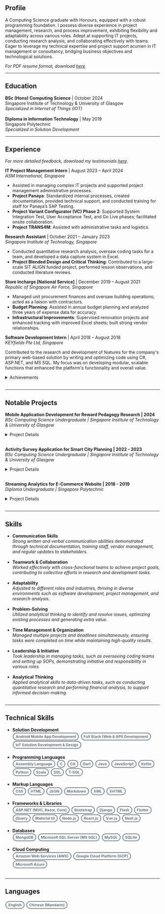 ## Profile
A Computing Science graduate with Honours, equipped with a robust programming foundation. I possess diverse experience in project management, research, and process improvement, exhibiting flexibility and adaptability across various roles. Adept at supporting IT projects, conducting research analysis, and collaborating effectively with teams. Eager to leverage my technical expertise and project support acumen in IT management or consultancy, bridging business objectives and technological solutions.

*For PDF resume format, download [here](./assets/files/KohDingYuan_Resume.pdf).*

<style>
	.pill-badge {
		margin: 0.1em 0.1em;
		display: inline-block;
		padding: 0.25em 0.6em;
		font-size: 0.75rem;
		font-weight: 700;
		border-radius: 5rem;
		text-align: center;
		vertical-align: baseline;
		white-space: nowrap;
		color: #fff;
		background-color: #6c757d;
	}

	.pill-badge-outline {
		margin: 0.1em 0.1em;
		display: inline-block;
		padding: 0.25em 0.6em;
		font-size: 0.75rem;
		font-weight: 700;
		border-radius: 5rem;
		text-align: center;
		vertical-align: baseline;
		white-space: nowrap;
		color: #6c757d;
		border: 2px solid #6c757d;
		background-color: transparent;
	}
</style>

---

## Education
**BSc (Hons) Computing Science** | October 2024  
  Singapore Institute of Technology & University of Glasgow  
  *Specialized in Internet of Things (IOT)*
<br><br>
**Diploma in Information Technology** | May 2019  
  Singapore Polytechnic  
  *Specialized in Solution Development*

---

## Experience

*For more detailed feedback, download my testimonials [here](./assets/files/KohDingYuan_Testimonials.pdf).*

**IT Project Management Intern** | August 2023 – April 2024  
  *ASM International, Singapore*
- Assisted in managing complex IT projects and supported project management administrative processes.
- **Project Panaya**: Standardized internal processes, created documentation, provided technical support, and conducted training for staff for Panaya’s SAP Testing.
- **Project Variant Configurator (VC) Phase 2**: Supported System Integration Test, User Acceptance Test, and Go Live phases; facilitated onsite collaboration.
- **Project TRANS4M**: Assisted with administrative tasks and logistics.

**Research Assistant** | October 2021 – January 2023  
  *Singapore Institute of Technology, Singapore*
- Conducted quantitative research analysis, oversaw coding tasks for a team, and developed a data capture system in Excel.
- **Project Blended Design and Critical Thinking**: Contributed to a large-scale SIT ALIGN funded project, performed lesson observations, and conducted literature reviews.

**Store Incharge [National Service]** | December 2019 – August 2021  
  *Republic of Singapore Air Force, Singapore*
- Managed unit procurement finances and oversaw building operations; acted as a liaison with contractors.
- **Budget Planning**: Assisted in annual budget planning and analyzed three years of expense data for accuracy.
- **Infrastructural Improvements**: Supervised renovation projects and enhanced tracking with improved Excel sheets; built strong vendor relationships.
  
**Software Development Intern** | April 2018 – August 2018  
  *KEYfields Pte Ltd, Singapore*

  Contributed to the research and development of features for the company's primary web-based solution by writing and optimizing code using C#, ASP.NET, and MS SQL. My focus was on developing modular, scalable functions that enhanced the platform's functionality and overall value.

<details>
   <summary>Achievements</summary>

   <strong>Route Optimization Algorithm</strong>
   <ul>
       <li>Developed a route optimization algorithm that leveraged Dijkstra's Algorithm and the Google Maps API's live data to address a critical client need and enhance the company's offerings. The algorithm incorporated route planning and optimization features to solve the Travelling Salesman problem.</li>
       <li>The solution was instrumental in retaining a client who had been considering switching to a competitor due to the lack of such features in our company's offerings. This contribution to the client's satisfaction helped solidify their continued business with the company.</li>
   </ul>
   <br>

   <strong>National Trade Platform (NTP)</strong>
   <ul>
       <li>Developed API functions and engineered data transformation processes in collaboration with Singapore Customs and Accenture to integrate the company's solution with the National Trade Platform, a government-sponsored initiative. This integration ensured the solution met regulatory standards, enabling clients to access government services and comply with the program's guidelines.</li>
       <li>The successful integration with NTP enhanced the company's competitiveness by providing clients access to government-compliant services, which increased the solution's value proposition and boosted its utilization among clients seeking government-related services.</li>
   </ul>

   <strong>Brute Force Attack Detection</strong>
   <ul>
       <li>Identified a significant performance degradation in the company's SQL server and proactively investigated the database logs, discovering unusual activity originating from an IP address located in a country where the company had no registered clients. This discovery prompted the detection of a potential brute force attack.</li>
       <li>Traced the suspicious behavior to its source and promptly reported the findings to the supervisor. Based on the identified security risk, I provided recommendations to enhance the company's database security measures, which led to improved protection against potential attacks and safeguarded the organization's sensitive data.</li>
   </ul>

   <strong>Backup Checker</strong>
   <ul>
       <li>Designed a console application to automate the tedious daily task of backup file monitoring and anomaly detection. This solution streamlined the process by identifying discrepancies in backup files, enhancing efficiency and mitigating the risk of overlooked data integrity issues.</li>
   </ul>

   <strong>Memory Leak Identification</strong>
   <ul>
       <li>After a client’s issue with server performance was misdiagnosed as a memory shortage, they acquired additional RAM, but the problem persisted, leading them to return to the company with dissatisfaction. I was brought in to offer a different perspective on the issue.</li>
       <li>Hypothesized that the issue was likely caused by a memory leak rather than insufficient memory, which led to an investigation that identified multiple database connections not being properly closed due to poor coding practices. This validated my hypothesis and addressed the issue.</li>
   </ul>

</details>

<br>

---

## Notable Projects

**Mobile Application Development for Reward Pedagogy Research | 2024**  
  *BSc Computing Science Undergraduate | Singapore Institute of Technology & University of Glasgow*  
<details>
  <summary>Project Details</summary>

  <strong>Client</strong>: Prof. Peter C Y Yau (University of Glasgow)

  <img src="./assets/images/uni_capstone_interface.png" alt="Uni Capstone Front End Interface" />

  <p>This full stack project developed a mobile app to support reward-based systems in education, boosting student motivation and involvement. The solution lets teachers and parents handle tasks and rewards like stars, hearts, and diamonds, with dedicated portals for each. Parents can assign tasks and rewards, while kids can track progress and cash in rewards. The platform seeks to enhance learning experiences and promote more engaging educational approaches. Built using React Native or Flutter, the app delivers a smooth mobile experience with a scalable, robust backend.</p>

  <details>
    <summary>Technical Details</summary>

  <h3>Tech Stack</h3>
    <ul>
      <li><strong>Front End (Android Mobile)</strong>: Flutter, Dart, Material UI</li>
      <li><strong>Back End (API Server)</strong>: Django, Python</li>
      <li><strong>Database</strong>: MySQL</li>
    </ul>

  <h3>Solution Architecture</h3>
    <img src="./assets/images/uni_capstone_arch.png" alt="Uni Capstone Architecture Design" />
    <img src="./assets/images/uni_capstone_arch_indepth.png" alt="Uni Capstone Architecture Design Indepth" />

   <br>

   <p>The architecture uses a REST API for clear separation of concerns and modularity, essential for scalable and maintainable application development. The mobile app frontend is created with Flutter, while the backend API server is built using Django. This design enables independent operation of the frontend and backend, making updates and maintenance easier. Django functions solely as an API server handling requests and responses. This improves the system's effectiveness by offloading data processing and business logic to the backend. The backend server interacts with a MySQL database, serving as the centralized data storage for the application. Using RESTful APIs ensures that communication between the frontend and backend is stateless, standardized, and easily scalable, enabling seamless handling of high loads and multiple client requests. This architectural design supports flexibility by allowing independent development and scaling of the frontend while maintaining consistent and efficient communication through RESTful APIs.</p>

  </details>
</details>

<br>

**Activity Survey Application for Smart City Planning | 2022 - 2023**  
  *BSc Computing Science Undergraduate | Singapore Institute of Technology & University of Glasgow*  
<details>
  <summary>Project Details</summary>

  <strong>Client</strong>: Nippon Koei Co., Ltd.

   <img src="./assets/images/uni_teamproj_mobile.png" alt="Uni Team Project Front End Interface" />
   <img src="./assets/images/uni_teamproj_dashboard.png" alt="Uni Team Project Back End Interface" />

  <p>For this project, I was responsible for the technical leadership of a 10-person team in the development of a cross-platform mobile application intended to simplify the travel survey process, aligned with the requirements specified by our client, Nippon Koei Co., Ltd. The mobile application was designed to collect GPS and Bluetooth connection logs, facilitating more convenient data sharing by respondents through a web-based questionnaire. By replacing the traditional door-to-door survey method, our solution enables more accurate and efficient data collection. I also oversaw the integration of a web-based dashboard that allows administrators to manage surveys, accounts, and conduct data analysis. This dashboard interfaces with the mobile application via a Web API and supports cloud-based data storage. The project's ultimate objective was to streamline the travel survey process, enhance the user experience, and contribute valuable data to support urban redevelopment and transportation improvement initiatives.</p>

 <details>
    <summary>Technical Details</summary>

  <h3>Tech Stack</h3>
    <ul>
      <li><strong>Front End (Mobile)</strong>: React Native, Node.js</li>
      <li><strong>Front End (Dashboard)</strong>: React.js, Node.js</li>
      <li><strong>Back End (API Server)</strong>: C#, ASP.Net</li>
      <li><strong>Database</strong>: MS SQL</li>
    </ul>

  <h3>Solution Architecture</h3>
    <img src="./assets/images/uni_teamproj_arch.png" alt="Uni Team Project Architecture Design" />

   <br>

   <p>The solution architecture integrates a mobile application, a web-based dashboard, and a backend database to streamline the travel survey process. The mobile app enables users to track travel data via GPS, complete dynamically generated surveys, and store local data temporarily for offline access. It also includes features like reward points redemption to incentivize participation. The web dashboard provides staff with tools for data analysis, survey and account management, and a geographical information display. It serves as the interface between the mobile app and the backend, hosting APIs for seamless data transmission. The backend database, hosted on AWS using Amazon RDS and Microsoft SQL Server, securely stores and organizes collected user data, ensuring administrators can maintain and manage the system effectively.</p>

  </details>
</details>

<br>

**Streaming Analytics for E-Commerce Website | 2018 - 2019**  
  *Diploma Undergraduate | Singapore Polytechnic*  
<details>
  <summary>Project Details</summary>

  <strong>Client</strong>: Singapore Polytechnic

   <img src="./assets/images/poly_fyp_arch.png" alt="Poly SDP Architecture Design" />

   <h3>Tech Stack</h3>
    <ul>
      <li>Scala, MySQL, Wordpress</li>
    </ul>
    
  <p>Development of a real-time machine learning algorithm tailored for streaming analytics in an e-commerce context. The project focused on capturing live user inputs from the website to train a recommendation model using the Alternating Least Squares (ALS) method. This approach enabled the system to dynamically identify and suggest relevant products to users based on their behavior and preferences. My primary responsibility was writing the code for the machine learning algorithm, ensuring its efficiency and seamless integration into the live environment.</p>

</details><br>

---

## Skills
- **Communication Skills**<br>
  *Strong written and verbal communication abilities demonstrated through technical documentation, training staff, vendor management, and regular updates to stakeholders.*
  <br><br>
- **Teamwork & Collaboration**<br>
  *Worked effectively with cross-functional teams to achieve project goals, contributing to collective efforts in research and development tasks.*
  <br><br>
- **Adaptability**<br>
  *Adjusted to different roles and industries, thriving in diverse environments such as software development, project management, and research analysis.*
  <br><br>
- **Problem-Solving**<br>
  *Utilized analytical thinking to identify and resolve issues, optimizing existing processes and generating extra value.*
  <br><br>
- **Time Management & Organization**<br>
  *Managed multiple projects and deadlines simultaneously, ensuring tasks were completed on time while maintaining high-quality results.*
  <br><br>
- **Leadership & Initiative**<br>
  *Took leadership in managing tasks, such as overseeing coding teams and setting up SOPs, demonstrating initiative and responsibility in various roles.*
  <br><br>
- **Analytical Thinking**<br>
  *Applied analytical skills to data-driven tasks, such as conducting quantitative research and performing financial analysis, to support informed decision-making.*
  <br><br>

---

## Technical Skills
- **Solution Development** <br>
  <span class="pill-badge-outline">Android Mobile App Development</span>
  <span class="pill-badge-outline">Full Stack (Web & API) Development</span>
  <span class="pill-badge-outline">IoT Solution Development & Design </span>
  <br><br>
- **Programming Languages**<br>
  <span class="pill-badge-outline">Assembly Language</span>
  <span class="pill-badge-outline">C</span>
  <span class="pill-badge-outline">C#</span>
  <span class="pill-badge-outline">Dart</span>
  <span class="pill-badge-outline">Java</span>
  <span class="pill-badge-outline">JavaScript</span>
  <span class="pill-badge-outline">Kotlin</span>
  <span class="pill-badge-outline">Python</span>
  <span class="pill-badge-outline">Scala</span>
  <span class="pill-badge-outline">SQL</span>
  <span class="pill-badge-outline">T-SQL</span>
  <br><br>
- **Markup Languages**<br>
  <span class="pill-badge-outline">CSS</span>
  <span class="pill-badge-outline">HTML</span>
  <span class="pill-badge-outline">JSON</span>
  <span class="pill-badge-outline">Markdown</span>
  <span class="pill-badge-outline">XML</span>
  <span class="pill-badge-outline">XHTML</span>
  <br><br>
- **Frameworks & Libraries**<br>
  <span class="pill-badge-outline">ASP.NET (MVC, Razor, Core)</span>
  <span class="pill-badge-outline">Bootstrap</span>
  <span class="pill-badge-outline">Django</span>
  <span class="pill-badge-outline">Flask</span>
  <span class="pill-badge-outline">Flutter</span>
  <span class="pill-badge-outline">jQuery</span>
  <span class="pill-badge-outline">Material UI</span>
  <span class="pill-badge-outline">Node.js</span>
  <span class="pill-badge-outline">React.js</span>
  <span class="pill-badge-outline">Vue.js</span>
  <span class="pill-badge-outline">Next.js</span>
  <br><br>
- **Databases**<br>
  <span class="pill-badge-outline">MongoDB</span>
  <span class="pill-badge-outline">Microsoft SQL Server (MS SQL)</span>
  <span class="pill-badge-outline">MySQL</span>
  <span class="pill-badge-outline">SQLite</span>
  <br><br>
- **Cloud Computing**<br>
  <span class="pill-badge-outline">Amazon Web Services (AWS)</span>
  <span class="pill-badge-outline">Google Cloud Platform (GCP)</span>
  <span class="pill-badge-outline">Microsoft Azure</span>
  <br><br>

---

## Languages
<span class="pill-badge-outline">English</span>
<span class="pill-badge-outline">Chinese (Mandarin)</span>